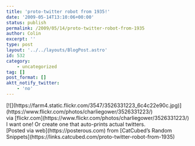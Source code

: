 ```yaml
---
title: 'proto-twitter robot from 1935!'
date: '2009-05-14T13:10:06+00:00'
status: publish
permalink: /2009/05/14/proto-twitter-robot-from-1935
author: Colin
excerpt: ''
type: post
layout: '../../layouts/BlogPost.astro'
id: 532
category:
    - uncategorized
tag: []
post_format: []
aktt_notify_twitter:
    - 'no'
---
```

<div> [![](https://farm4.static.flickr.com/3547/3526331223_6c4c22e90c.jpg)](https://www.flickr.com/photos/charliegower/3526331223/)<div class="posterous_quote_citation">via [flickr.com](https://www.flickr.com/photos/charliegower/3526331223/)</div>I want one! Or create one that auto-prints actual twitters.

</div> [Posted via web](https://posterous.com) from [CatCubed’s Random Snippets](https://links.catcubed.com/proto-twitter-robot-from-1935)
